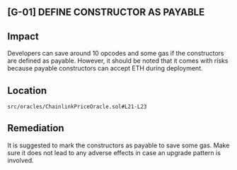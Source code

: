 ## [G-01] DEFINE CONSTRUCTOR AS PAYABLE
## Impact
Developers can save around 10 opcodes and some gas if the constructors are defined as payable.
However, it should be noted that it comes with risks because payable constructors can accept ETH during deployment.
## Location
`src/oracles/ChainlinkPriceOracle.sol#L21-L23`
## Remediation
It is suggested to mark the constructors as payable to save some gas. Make sure it does not lead to any adverse effects in case an upgrade pattern is involved.